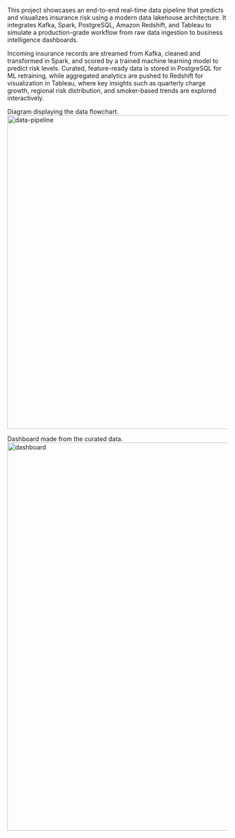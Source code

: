 This project showcases an end-to-end real-time data pipeline that predicts and visualizes insurance risk using a modern data lakehouse architecture. It integrates Kafka, Spark, PostgreSQL, Amazon Redshift, and Tableau to simulate a production-grade workflow from raw data ingestion to business intelligence dashboards.

Incoming insurance records are streamed from Kafka, cleaned and transformed in Spark, and scored by a trained machine learning model to predict risk levels. Curated, feature-ready data is stored in PostgreSQL for ML retraining, while aggregated analytics are pushed to Redshift for visualization in Tableau, where key insights such as quarterly charge growth, regional risk distribution, and smoker-based trends are explored interactively.

Diagram displaying the data flowchart.
<img width="1222" height="717" alt="data-pipeline" src="https://github.com/user-attachments/assets/cb66e608-43d9-49a6-bb71-0ca8d9730900" />

Dashboard made from the curated data. 
<img width="1562" height="887" alt="dashboard" src="https://github.com/user-attachments/assets/a549ed44-5ae8-4cff-9954-a202554b6b65" />

